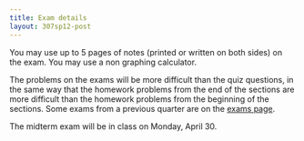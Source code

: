```yaml
---
title: Exam details
layout: 307sp12-post
---
```


You may use up to 5 pages of notes (printed or written on both sides) on the exam. You may use a non graphing calculator.

The problems on the exams will be more difficult than the quiz questions, in the same way that the homework problems from the end of the sections are more difficult than the homework problems from the beginning of the sections.
Some exams from a previous quarter are on the [exams page](exams/).

The midterm exam will be in class on Monday, April 30.



